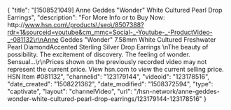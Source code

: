 {
    "title": "[1508521049] Anne Geddes \"Wonder\" White Cultured Pearl Drop Earrings",
    "description": "For More Info or to Buy Now: http:\/\/www.hsn.com\/products\/seo\/8507388?rdr=1&sourceid=youtube&cm_mmc=Social-_-Youtube-_-ProductVideo-_-081132\r\nAnne Geddes \"Wonder\" 7.58mm White Cultured Freshwater Pearl DiamondAccented Sterling Silver Drop Earrings  \nThe beauty of possibility. The excitement of discovery. The feeling of wonder. Sensual...\r\nPrices shown on the previously recorded video may not represent the current price.  View hsn.com to view the current selling price. HSN Item #081132",
    "channelid": "123179144",
    "videoid": "123178516",
    "date_created": "1508221362",
    "date_modified": "1508372594",
    "type": "captivate",
    "layout": "channelVideo",
    "url": "\/hsn-network\/anne-geddes-wonder-white-cultured-pearl-drop-earrings\/123179144-123178516"
}